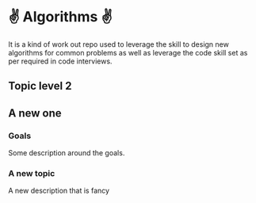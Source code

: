 # :v: Algorithms :v:
It is a kind of work out repo used to leverage the skill to design 
new algorithms for common problems as well as leverage the code skill set as per required  in code interviews.

## Topic level 2

## A new one

### Goals
Some description around the goals.

### A new topic
A new description that is fancy
